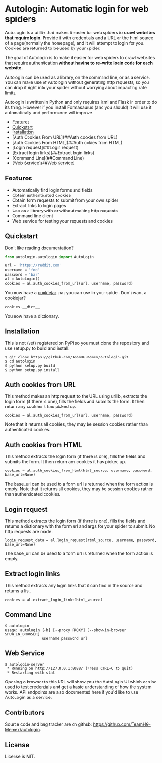# Autologin: Automatic login for web spiders
AutoLogin is a utility that makes it easier for web spiders to **crawl websites that require login**. Provide it with credentials and a URL or the html source of a page(normally the homepage), and it will attempt to login for you. Cookies are returned to be used by your spider.

The goal of Autologin is to make it easier for web spiders to crawl websites that require authentication **without having to re-write login code for each website.**

Autologin can be used as a library, on the command line, or as a service. You can make use of Autologin without generating http requests, so you can drop it right into your spider without worrying about impacting rate limits.

Autologin is written in Python and only requires lxml and Flask in order to do its thing. However if you install Formasaurus (and you should) it will use it automatically and performance will improve.

* [Features](##Features)
* [Quickstart](##Quickstart)
* [Installation](##Installation)
* [Auth Cookies From URL](##Auth cookies from URL)
* [Auth Cookies From HTML](##Auth cokies from HTML)
* [Login request](##Login request)
* [Extract login links](##Extract login links)
* [Command Line](##Command Line)
* [Web Service](##Web Service)


## Features
* Automatically find login forms and fields
* Obtain authenticated cookies
* Obtain form requests to submit from your own spider
* Extract links to login pages
* Use as a library with or without making http requests
* Command line client
* Web service for testing your requests and cookies


## Quickstart
Don't like reading documentation? 
```python
from autologin.autologin import AutoLogin

url = 'https://reddit.com'
username = 'foo'
password = 'bar'
al = AutoLogin()
cookies = al.auth_cookies_from_url(url, username, password)
```
You now have a [cookiejar](https://docs.python.org/2/library/cookielib.html) that you can use in your spider.
Don't want a cookiejar? 
```python
cookies.__dict__
```
You now have a dictionary.

## Installation
This is not (yet) registered on PyPi so you must clone the repository and use setup.py to build and install:
```
$ git clone https://github.com/TeamHG-Memex/autologin.git
$ cd autologin
$ python setup.py build
$ python setup.py install
```

## Auth cookies from URL
This method makes an http request to the URL using urllib, extracts the login form (if there is one), fills the fields and submits the form. It then return any cookies it has picked up.
```
cookies = al.auth_cookies_from_url(url, username, password)
```
Note that it returns all cookies, they may be session cookies rather than authenticated cookies.


## Auth cookies from HTML
This method extracts the login form (if there is one), fills the fields and submits the form. It then return any cookies it has picked up.
```
cookies = al.auth_cookies_from_html(html_source, username, password, base_url=None)
```
The base_url can be used to a form url is returned when the form action is empty.
Note that it returns all cookies, they may be session cookies rather than authenticated cookies.

## Login request
This method extracts the login form (if there is one), fills the fields and returns a dictionary with the form url and args for your spider to submit. No http requests are made.
```
login_request_data = al.login_request(html_source, username, password, base_url=None)
```
The base_url can be used to a form url is returned when the form action is empty.

## Extract login links
This method extracts any login links that it can find in the source and returns a list. 
```
cookies = al.extract_login_links(html_source)
```

## Command Line
```
$ autologin
usage: autologin [-h] [--proxy PROXY] [--show-in-browser SHOW_IN_BROWSER]
                 username password url
```

## Web Service
```
$ autologin-server
 * Running on http://127.0.0.1:8088/ (Press CTRL+C to quit)
 * Restarting with stat
```

Opening a browser to this URL will show you the AutoLogin UI which can be used to test credentials and get a basic understanding of how the system works. API endpoints are also documented here if you'd like to use AutoLogin as a service.

## Contributors
Source code and bug tracker are on github: https://github.com/TeamHG-Memex/autologin.

## License
License is MIT.
